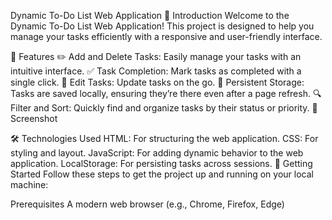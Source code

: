 Dynamic To-Do List Web Application
🚀 Introduction
Welcome to the Dynamic To-Do List Web Application! This project is designed to help you manage your tasks efficiently with a responsive and user-friendly interface.

🌟 Features
✏️ Add and Delete Tasks: Easily manage your tasks with an intuitive interface.
✅ Task Completion: Mark tasks as completed with a single click.
📝 Edit Tasks: Update tasks on the go.
💾 Persistent Storage: Tasks are saved locally, ensuring they’re there even after a page refresh.
🔍 Filter and Sort: Quickly find and organize tasks by their status or priority.
📸 Screenshot

🛠️ Technologies Used
HTML: For structuring the web application.
CSS: For styling and layout.
JavaScript: For adding dynamic behavior to the web application.
LocalStorage: For persisting tasks across sessions.
🚀 Getting Started
Follow these steps to get the project up and running on your local machine:

Prerequisites
A modern web browser (e.g., Chrome, Firefox, Edge)
